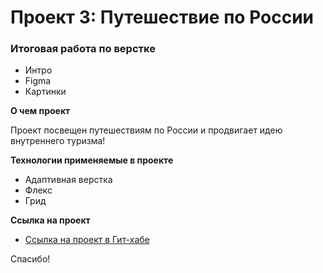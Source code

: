 # Проект 3: Путешествие по России

### Итоговая работа по верстке
* Интро
* Figma
* Картинки

**О чем проект**

Проект посвещен путешествиям по России и продвигает идею внутреннего туризма!

**Технологии применяемые в проекте**

* Адаптивная верстка
* Флекс
* Грид

**Ссылка на проект**

* [Ссылка на проект в Гит-хабе](https://johnjoy665.github.io/russian-travel/index.html)

Спасибо!
